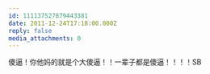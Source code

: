 ```yaml
---
id: 111137527879443381
date: 2011-12-24T17:18:00.000Z
reply: false
media_attachments: 0
---
```


傻逼！你他妈的就是个大傻逼！！一辈子都是傻逼！！！！SB ​​​​


